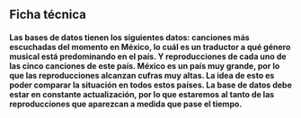 ## Ficha técnica

#### Las bases de datos tienen los siguientes datos: canciones más escuchadas del momento en México, lo cuál es un traductor a qué género musical está predominando en el país. Y reproducciones de cada uno de las cinco canciones de este país. México es un país muy grande, por lo que las reproducciones alcanzan cufras muy altas. La idea de esto es poder comparar la situación en todos estos países. La base de datos debe estar en constante actualización, por lo que estaremos al tanto de las reproducciones que aparezcan a medida que pase el tiempo.
